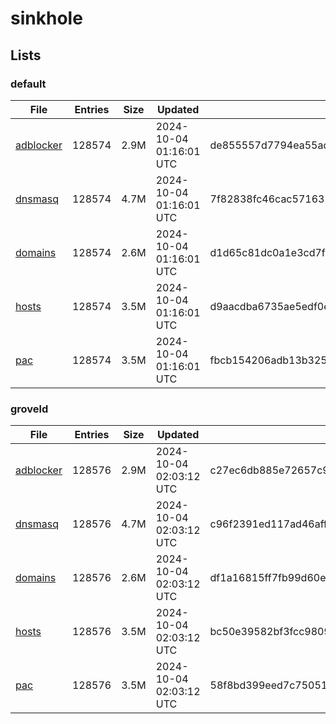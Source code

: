 # sinkhole

## Lists

### default

|File|Entries|Size|Updated|Hash|
|-|-|-|-|-|
|[adblocker](https://raw.githubusercontent.com/groveld/sinkhole/lists/default/adblocker.txt)|128574|2.9M|2024-10-04 01:16:01 UTC|de855557d7794ea55ad8a1e396814d63429014e71308e273ad54c879b7dfff73|
|[dnsmasq](https://raw.githubusercontent.com/groveld/sinkhole/lists/default/dnsmasq.txt)|128574|4.7M|2024-10-04 01:16:01 UTC|7f82838fc46cac571635328b474b61e27126f3eddc5c66f9e80720160cba63f1|
|[domains](https://raw.githubusercontent.com/groveld/sinkhole/lists/default/domains.txt)|128574|2.6M|2024-10-04 01:16:01 UTC|d1d65c81dc0a1e3cd7f406b177ebf696cb10da71101d6974eebef6df019958f1|
|[hosts](https://raw.githubusercontent.com/groveld/sinkhole/lists/default/hosts.txt)|128574|3.5M|2024-10-04 01:16:01 UTC|d9aacdba6735ae5edf0e0781e65b3b6c879ea9d47fcffcec4e3ed5b8ecf76a7f|
|[pac](https://raw.githubusercontent.com/groveld/sinkhole/lists/default/pac.txt)|128574|3.5M|2024-10-04 01:16:01 UTC|fbcb154206adb13b325e766eb8bd4aa78d711d6894f0cc4812c635836c571528|

### groveld

|File|Entries|Size|Updated|Hash|
|-|-|-|-|-|
|[adblocker](https://raw.githubusercontent.com/groveld/sinkhole/lists/groveld/adblocker.txt)|128576|2.9M|2024-10-04 02:03:12 UTC|c27ec6db885e72657c995f52d3f31035647797a841c5b4294e139b4bff1940c0|
|[dnsmasq](https://raw.githubusercontent.com/groveld/sinkhole/lists/groveld/dnsmasq.txt)|128576|4.7M|2024-10-04 02:03:12 UTC|c96f2391ed117ad46affae827789167d5302db77d714b48b4dca08aa6a5a3741|
|[domains](https://raw.githubusercontent.com/groveld/sinkhole/lists/groveld/domains.txt)|128576|2.6M|2024-10-04 02:03:12 UTC|df1a16815ff7fb99d60e5e1f58db8ec2feb66bb006a48091a1726ac002396a70|
|[hosts](https://raw.githubusercontent.com/groveld/sinkhole/lists/groveld/hosts.txt)|128576|3.5M|2024-10-04 02:03:12 UTC|bc50e39582bf3fcc98094a817d0dd3a7c9974512bbdc0e5375a6c0dacc275e75|
|[pac](https://raw.githubusercontent.com/groveld/sinkhole/lists/groveld/pac.txt)|128576|3.5M|2024-10-04 02:03:12 UTC|58f8bd399eed7c750514d3cbeefebe84dc8bd29a4bc47d120ebb06e7d185f45a|
